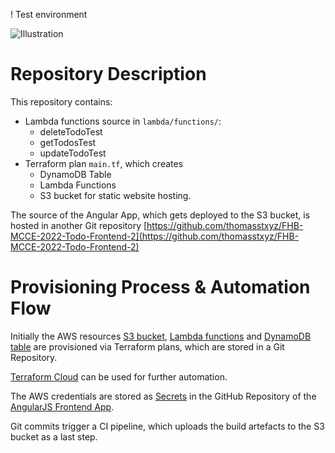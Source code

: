 ! Test environment

![Illustration](./infrastructure-diagram.drawio.png)

# Repository Description

This repository contains:

- Lambda functions source in `lambda/functions/`:
    - deleteTodoTest
    - getTodosTest
    - updateTodoTest
- Terraform plan `main.tf`, which creates
    - DynamoDB Table
    - Lambda Functions
    - S3 bucket for static website hosting.

The source of the Angular App, which gets deployed to the S3 bucket,
is hosted in another Git repository 
[https://github.com/thomasstxyz/FHB-MCCE-2022-Todo-Frontend-2](https://github.com/thomasstxyz/FHB-MCCE-2022-Todo-Frontend-2)

# Provisioning Process & Automation Flow

Initially the AWS resources [S3 bucket](https://docs.aws.amazon.com/s3/index.html),
[Lambda functions](https://aws.amazon.com/lambda/) 
and [DynamoDB table](https://aws.amazon.com/dynamodb/)
are provisioned via Terraform plans, which are stored in a Git Repository.

[Terraform Cloud](https://learn.hashicorp.com/tutorials/terraform/github-actions)
can be used for further automation.

The AWS credentials are stored as [Secrets](https://docs.github.com/en/actions/security-guides/encrypted-secrets) in the GitHub Repository
of the [AngularJS Frontend App](https://github.com/thomasstxyz/FHB-MCCE-2022-Todo-Frontend-2).

Git commits trigger a CI pipeline, which uploads the 
build artefacts to the S3 bucket as a last step.
